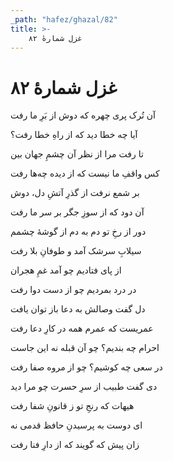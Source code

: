 ```yaml
---
_path: "hafez/ghazal/82"
title: >-
    غزل شمارهٔ ۸۲
---
```

# غزل شمارهٔ ۸۲

<div class="b" id="bn1"><div class="m1"><p>آن تُرک پری چهره که دوش از بَرِ ما رفت</p></div>
<div class="m2"><p>آیا چه خطا دید که از راهِ خطا رفت؟</p></div></div>
<div class="b" id="bn2"><div class="m1"><p>تا رفت مرا از نظر آن چشمِ جهان بین</p></div>
<div class="m2"><p>کس واقفِ ما نیست که از دیده چه‌ها رفت</p></div></div>
<div class="b" id="bn3"><div class="m1"><p>بر شمع نرفت از گذرِ آتشِ دل، دوش</p></div>
<div class="m2"><p>آن دود که از سوزِ جگر بر سر ما رفت</p></div></div>
<div class="b" id="bn4"><div class="m1"><p>دور از رخِ تو دم به دم از گوشهٔ چشمم</p></div>
<div class="m2"><p>سیلابِ سرشک آمد و طوفانِ بلا رفت</p></div></div>
<div class="b" id="bn5"><div class="m1"><p>از پای فتادیم چو آمد غمِ هجران</p></div>
<div class="m2"><p>در درد بمردیم چو از دست دوا رفت</p></div></div>
<div class="b" id="bn6"><div class="m1"><p>دل گفت وصالش به دعا باز توان یافت</p></div>
<div class="m2"><p>عمریست که عمرم همه در کارِ دعا رفت</p></div></div>
<div class="b" id="bn7"><div class="m1"><p>احرام چه بندیم؟ چو آن قبله نه این جاست</p></div>
<div class="m2"><p>در سعی چه کوشیم؟ چو از مروه صفا رفت</p></div></div>
<div class="b" id="bn8"><div class="m1"><p>دی گفت طبیب از سرِ حسرت چو مرا دید</p></div>
<div class="m2"><p>هیهات که رنجِ تو ز قانونِ شفا رفت</p></div></div>
<div class="b" id="bn9"><div class="m1"><p>ای دوست به پرسیدنِ حافظ قدمی نه</p></div>
<div class="m2"><p>زان پیش که گویند که از دارِ فنا رفت</p></div></div>
